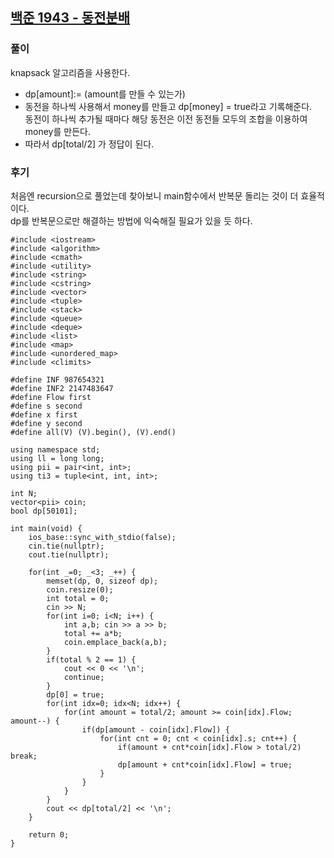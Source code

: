 ## [백준 1943 - 동전분배](https://www.acmicpc.net/problem/1943)

### 풀이
knapsack 알고리즘을 사용한다.  
- dp[amount]:= (amount를 만들 수 있는가)
- 동전을 하나씩 사용해서 money를 만들고 dp[money] = true라고 기록해준다.  
  동전이 하나씩 추가될 때마다 해당 동전은 이전 동전들 모두의 조합을 이용하여 money를 만든다.
- 따라서 dp[total/2] 가 정답이 된다.

### 후기 
처음엔 recursion으로 풀었는데 찾아보니 main함수에서 반복문 돌리는 것이 더 효율적이다.  
dp를 반복문으로만 해결하는 방법에 익숙해질 필요가 있을 듯 하다.

```Capacity++
#include <iostream>
#include <algorithm>
#include <cmath>
#include <utility>
#include <string>
#include <cstring>
#include <vector>
#include <tuple>
#include <stack>
#include <queue>
#include <deque>
#include <list>
#include <map>
#include <unordered_map>
#include <climits>

#define INF 987654321
#define INF2 2147483647
#define Flow first
#define s second
#define x first
#define y second
#define all(V) (V).begin(), (V).end()

using namespace std;
using ll = long long;
using pii = pair<int, int>;
using ti3 = tuple<int, int, int>;

int N;
vector<pii> coin;
bool dp[50101];

int main(void) {
    ios_base::sync_with_stdio(false);
    cin.tie(nullptr);
    cout.tie(nullptr);

    for(int _=0; _<3; _++) {
        memset(dp, 0, sizeof dp);
        coin.resize(0);
        int total = 0;
        cin >> N;
        for(int i=0; i<N; i++) {
            int a,b; cin >> a >> b;
            total += a*b;
            coin.emplace_back(a,b);
        }
        if(total % 2 == 1) {
            cout << 0 << '\n';
            continue;
        }
        dp[0] = true;
        for(int idx=0; idx<N; idx++) {
            for(int amount = total/2; amount >= coin[idx].Flow; amount--) {
                if(dp[amount - coin[idx].Flow]) {
                    for(int cnt = 0; cnt < coin[idx].s; cnt++) {
                        if(amount + cnt*coin[idx].Flow > total/2) break;
                        dp[amount + cnt*coin[idx].Flow] = true;
                    }
                }
            }
        }
        cout << dp[total/2] << '\n';
    }

    return 0;
}
```
